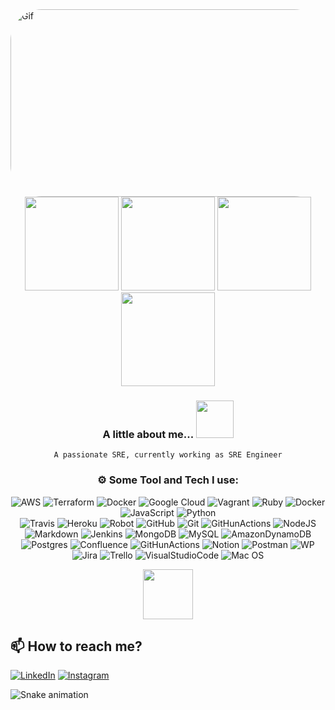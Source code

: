 <img align="leaft" alt="Gif" height="300" width="1090" style="border-radius:50px;"  src="https://www.google.com/url?sa=i&url=https%3A%2F%2Fgelbooru.com%2Findex.php%3Fpage%3Dpost%26s%3Dview%26id%3D8499323&psig=AOvVaw0oJbdnxcX4nJbh-UjDFCrd&ust=1709995238901000&source=images&cd=vfe&opi=89978449&ved=0CBIQjRxqFwoTCIic_Ofy5IQDFQAAAAAdAAAAABAO">

<div align="center">
<img height="150em" src="https://github-profile-summary-cards.vercel.app/api/cards/profile-details?username=henrique-freitas&theme=radical"/> 
<img height="150em" src="https://github-readme-stats.vercel.app/api?username=henrique-freitas&show_icons=true&theme=radical&include_all_commits=true&count_private=false&hide_border=true"/> <img height="150em" src="https://github-readme-stats.vercel.app/api/top-langs/?username=henrique-freitas&layout=compact&langs_count=7&theme=radical&hide_border=true"/> <img height="150em" src="https://github-readme-streak-stats.herokuapp.com/?user=henrique-freitas&theme=radical&hide_border=true"/>
	 	  	  
### A little about me...  <img src="https://media1.giphy.com/media/VFGsPXfFeIcGdtwAIC/giphy.gif?cid=ecf05e47n1710rjb6la5ykoagrsqm6u4cctlfy2g4n5xoowt&ep=v1_stickers_search&rid=giphy.gif&ct=s" width="60"> 
    A passionate SRE, currently working as SRE Engineer

  
###  ⚙️ Some Tool and Tech I use:     
![AWS](https://img.shields.io/badge/AWS-%23FF9900.svg?style=for-the-badge&logo=amazon-aws&logoColor=white)
![Terraform](https://img.shields.io/badge/terraform-%235835CC.svg?style=for-the-badge&logo=terraform&logoColor=white)
![Docker](https://img.shields.io/badge/docker-%230db7ed.svg?style=for-the-badge&logo=docker&logoColor=white)
![Google Cloud](https://img.shields.io/badge/GoogleCloud-%234285F4.svg?style=for-the-badge&logo=google-cloud&logoColor=white)
![Vagrant](https://img.shields.io/badge/vagrant-%231563FF.svg?style=for-the-badge&logo=vagrant&logoColor=white)
![Ruby](https://img.shields.io/badge/ruby-%23CC342D.svg?style=for-the-badge&logo=ruby&logoColor=white) 
![Docker](https://img.shields.io/badge/docker-%230db7ed.svg?style=for-the-badge&logo=docker&logoColor=white) 
![JavaScript](https://img.shields.io/badge/javascript-%23323330.svg?style=for-the-badge&logo=javascript&logoColor=%23F7DF1E)
![Python](https://img.shields.io/badge/python-3670A0?style=for-the-badge&logo=python&logoColor=ffdd54) 	     
![Travis](https://img.shields.io/badge/travis_CI-3EAAAF?style=for-the-badge&logo=travisci&logoColor=white)
![Heroku](https://img.shields.io/badge/Heroku-430098?style=for-the-badge&logo=heroku&logoColor=white)
![Robot](https://img.shields.io/badge/Robot%20Framework-000000?style=for-the-badge&logo=robot-framework&logoColor=white)
![GitHub](https://img.shields.io/badge/GitHub-100000?style=for-the-badge&logo=github&logoColor=white)
![Git](https://img.shields.io/badge/GIT-E44C30?style=for-the-badge&logo=git&logoColor=white)
![GitHunActions](https://img.shields.io/badge/GitHub_Actions-2088FF?style=for-the-badge&logo=github-actions&logoColor=white) 
![NodeJS](https://img.shields.io/badge/node.js-6DA55F?style=for-the-badge&logo=node.js&logoColor=white) 
![Markdown](https://img.shields.io/badge/markdown-%23000000.svg?style=for-the-badge&logo=markdown&logoColor=white)
![Jenkins](https://img.shields.io/badge/jenkins-%232C5263.svg?style=for-the-badge&logo=jenkins&logoColor=white)
![MongoDB](https://img.shields.io/badge/MongoDB-%234ea94b.svg?style=for-the-badge&logo=mongodb&logoColor=white)
![MySQL](https://img.shields.io/badge/mysql-%2300f.svg?style=for-the-badge&logo=mysql&logoColor=white)
![AmazonDynamoDB](https://img.shields.io/badge/Amazon%20DynamoDB-4053D6?style=for-the-badge&logo=Amazon%20DynamoDB&logoColor=white)
![Postgres](https://img.shields.io/badge/postgres-%23316192.svg?style=for-the-badge&logo=postgresql&logoColor=white) 
![Confluence](https://img.shields.io/badge/confluence-%23172BF4.svg?style=for-the-badge&logo=confluence&logoColor=white) 
![GitHunActions](https://img.shields.io/badge/GitHub_Actions-2088FF?style=for-the-badge&logo=github-actions&logoColor=white) 
![Notion](https://img.shields.io/badge/Notion-%23000000.svg?style=for-the-badge&logo=notion&logoColor=white) 
![Postman](https://img.shields.io/badge/Postman-FF6C37?style=for-the-badge&logo=postman&logoColor=white) 
![WP](https://img.shields.io/badge/Wordpress-21759B?style=for-the-badge&logo=wordpress&logoColor=white)
![Jira](https://img.shields.io/badge/jira-%230A0FFF.svg?style=for-the-badge&logo=jira&logoColor=white) 
![Trello](https://img.shields.io/badge/Trello-%23026AA7.svg?style=for-the-badge&logo=Trello&logoColor=white) 
![VisualStudioCode](https://img.shields.io/badge/Visual_Studio_Code-0078D4?style=for-the-badge&logo=visual%20studio%20code&logoColor=white) 
![Mac OS](https://img.shields.io/badge/mac%20os-000000?style=for-the-badge&logo=apple&logoColor=white) 
	
<img src="https://media2.giphy.com/media/shpIYfSrJ5d9wqrumG/giphy.gif?cid=ecf05e47vymw7zwysfc8ld4dss9djtm3cixes905goy6xqhn&ep=v1_stickers_search&rid=giphy.gif&ct=s" width="80"> 
	  
 </div>
  

  <div align="leaft">

  
 ## 📫 How to reach me?


[![LinkedIn](https://img.shields.io/badge/LinkedIn-%230077B5.svg?logo=linkedin&logoColor=white)](https://www.linkedin.com/in/henrique-freitas-1181a727/)
[![Instagram](https://img.shields.io/badge/Instagram-%23E4405F.svg?logo=Instagram&logoColor=white)](https://www.instagram.com/hen_freitas/)
   
![Snake animation](https://github.com/henrique-freitas/henrique-freitas/blob/output/github-contribution-grid-snake.svg)
